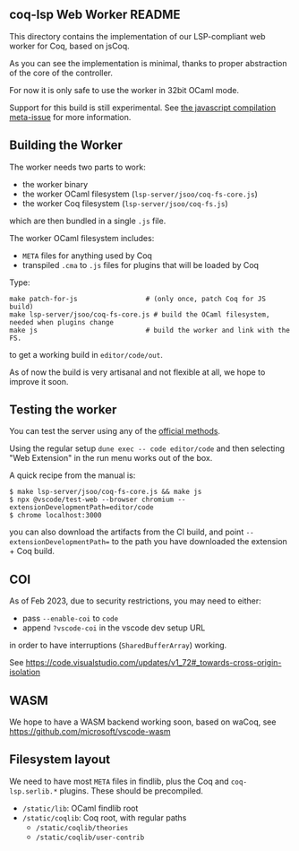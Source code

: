 ## coq-lsp Web Worker README

This directory contains the implementation of our LSP-compliant web
worker for Coq, based on jsCoq.

As you can see the implementation is minimal, thanks to proper
abstraction of the core of the controller.

For now it is only safe to use the worker in 32bit OCaml mode.

Support for this build is still experimental. See [the javascript
compilation
meta-issue](https://github.com/ejgallego/coq-lsp/issues/833) for more
information.

## Building the Worker

The worker needs two parts to work:

- the worker binary
- the worker OCaml filesystem (`lsp-server/jsoo/coq-fs-core.js`)
- the worker Coq filesystem (`lsp-server/jsoo/coq-fs.js`)

which are then bundled in a single `.js` file.

The worker OCaml filesystem includes:
- `META` files for anything used by Coq
- transpiled `.cma` to `.js` files for plugins that will be loaded by Coq

Type:

```
make patch-for-js                 # (only once, patch Coq for JS build)
make lsp-server/jsoo/coq-fs-core.js # build the OCaml filesystem, needed when plugins change
make js                           # build the worker and link with the FS.
```
to get a working build in `editor/code/out`.

As of now the build is very artisanal and not flexible at all, we hope to improve it soon.

## Testing the worker

You can test the server using any of the [official methods](https://code.visualstudio.com/api/extension-guides/web-extensions#test-your-web-extension).

Using the regular setup `dune exec -- code editor/code` and then
selecting "Web Extension" in the run menu works out of the box.

A quick recipe from the manual is:

```
$ make lsp-server/jsoo/coq-fs-core.js && make js
$ npx @vscode/test-web --browser chromium --extensionDevelopmentPath=editor/code
$ chrome localhost:3000
```

you can also download the artifacts from the CI build, and point
`--extensionDevelopmentPath=` to the path you have downloaded the
extension + Coq build.

## COI

As of Feb 2023, due to security restrictions, you may need to either:

 - pass `--enable-coi` to `code`
 - append `?vscode-coi` in the vscode dev setup URL

in order to have interruptions (`SharedBufferArray`) working.

See https://code.visualstudio.com/updates/v1_72#_towards-cross-origin-isolation

## WASM

We hope to have a WASM backend working soon, based on waCoq, see
https://github.com/microsoft/vscode-wasm

## Filesystem layout

We need to have most `META` files in findlib, plus the Coq and
`coq-lsp.serlib.*` plugins. These should be precompiled.

- `/static/lib`: OCaml findlib root
- `/static/coqlib`: Coq root, with regular paths
  + `/static/coqlib/theories`
  + `/static/coqlib/user-contrib`
